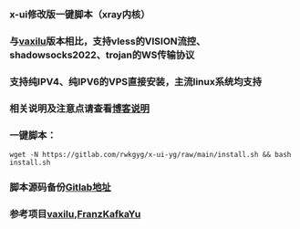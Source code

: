 ### x-ui修改版一键脚本（xray内核）

### 与[vaxilu](https://github.com/vaxilu/x-ui)版本相比，支持vless的VISION流控、shadowsocks2022、trojan的WS传输协议

### 支持纯IPV4、纯IPV6的VPS直接安装，主流linux系统均支持

### 相关说明及注意点请查看[博客说明](https://ygkkk.blogspot.com)

### 一键脚本：
```
wget -N https://gitlab.com/rwkgyg/x-ui-yg/raw/main/install.sh && bash install.sh
```

### 脚本源码备份[Gitlab地址](https://gitlab.com/rwkgyg/x-ui-yg)
### 参考项目[vaxilu](https://github.com/vaxilu/x-ui),[FranzKafkaYu](https://github.com/FranzKafkaYu/x-ui)

